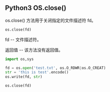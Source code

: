 ## Python3 OS.close()

os.close() 方法用于关闭指定的文件描述符 fd。

```python
os.close(fd)
```

fd -- 文件描述符。

返回值 -- 该方法没有返回值。

```python
import os,sys

fd = os.open('test.txt', os.O_RDWR|os.O_CREAT)
str = 'this is test'.encode()
os.write(fd, str)

os.close(fd)
```